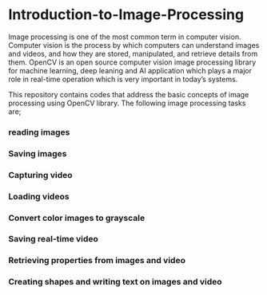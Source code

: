 # Introduction-to-Image-Processing
Image processing is one of the most common term in computer vision. Computer vision is the process by which computers can understand images and videos, and  how they are stored, manipulated, and retrieve details from them. OpenCV is an open source computer vision  image processing library for machine learning, deep leaning and AI application which plays a major role in real-time operation which is very important in today’s systems.

This repository contains codes that address the basic concepts of image processing using OpenCV library. The following image processing tasks are;

### reading images
### Saving images
### Capturing video
### Loading videos
### Convert color images to grayscale
### Saving real-time video
### Retrieving properties from images and video
### Creating shapes and writing text on images and video


